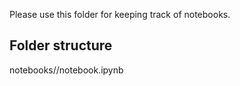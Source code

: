 Please use this folder for keeping track of notebooks.

## Folder structure

notebooks/<username>/notebook.ipynb